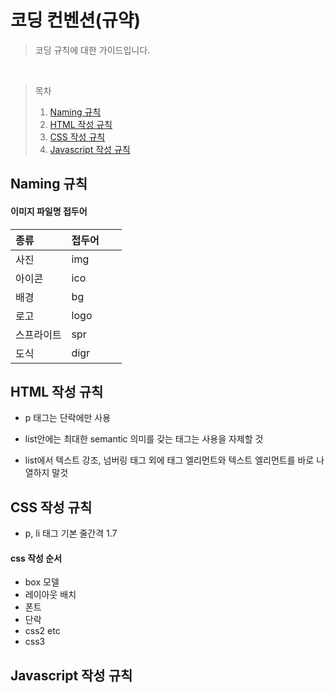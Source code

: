 # 코딩 컨벤션(규약)

> 코딩 규칙에 대한 가이드입니다.

<br />


> 목차
>
> 1. [Naming 규칙](#naming)
> 2. [HTML 작성 규칙](#html)
> 3. [CSS 작성 규칙](#css)
> 4. [Javascript 작성 규칙](#js)

## <a id="naming">Naming 규칙</a>

#### 이미지 파일명 접두어

| 종류  | 접두어 |
| :--------- | :----------- |
| 사진        | img          |
| 아이콘       | ico         |
| 배경        | bg           |
| 로고        | logo         |
| 스프라이트    | spr           |
| 도식    | digr           |



## <a id="html">HTML 작성 규칙</a>

- p 태그는 단락에만 사용

- list안에는 최대한 semantic 의미를 갖는 태그는 사용을 자제할 것

- list에서 텍스트 강조, 넘버링 태그 외에 태그 엘리먼트와 텍스트 엘리먼트를 바로 나열하지 말것

## <a id="css">CSS 작성 규칙</a>

- p, li 태그 기본 줄간격 1.7

#### css 작성 순서

- box 모델
- 레이아웃 배치
- 폰트
- 단락
- css2 etc
- css3

## <a id="js">Javascript 작성 규칙</a>
